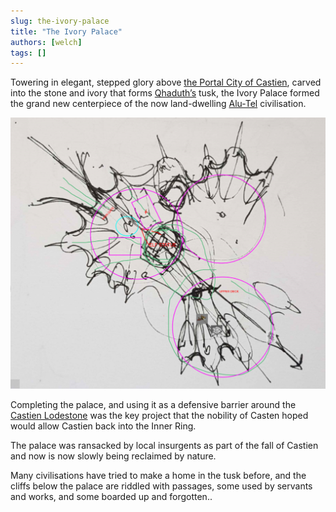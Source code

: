 ```yaml
---
slug: the-ivory-palace
title: "The Ivory Palace"
authors: [welch]
tags: []
---
```




Towering in elegant, stepped glory above [the Portal City of Castien](/), carved into the stone and ivory that forms [Qhaduth’s](/) tusk, the Ivory Palace formed the grand new centerpiece of the now land-dwelling [Alu-Tel](/) civilisation. 

![Image of the Ivory palace](img/palace.PNG)

Completing the palace, and using it as a defensive barrier around the [Castien Lodestone](/) was the key project that the nobility of Casten hoped would allow Castien back into the Inner Ring. 

The palace was ransacked by local insurgents as part of the fall of Castien and now is now slowly being reclaimed by nature.

Many civilisations have tried to make a home in the tusk before, and the cliffs below the palace are riddled with passages, some used by servants and works, and some boarded up and forgotten..